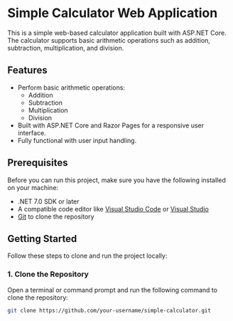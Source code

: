 # Simple Calculator Web Application

This is a simple web-based calculator application built with ASP.NET Core. The calculator supports basic arithmetic operations such as addition, subtraction, multiplication, and division.

## Features

- Perform basic arithmetic operations:
  - Addition
  - Subtraction
  - Multiplication
  - Division
- Built with ASP.NET Core and Razor Pages for a responsive user interface.
- Fully functional with user input handling.

## Prerequisites

Before you can run this project, make sure you have the following installed on your machine:

- .NET 7.0 SDK or later
- A compatible code editor like [Visual Studio Code](https://code.visualstudio.com/) or [Visual Studio](https://visualstudio.microsoft.com/)
- [Git](https://git-scm.com/) to clone the repository

## Getting Started

Follow these steps to clone and run the project locally:

### 1. Clone the Repository

Open a terminal or command prompt and run the following command to clone the repository:

```bash
git clone https://github.com/your-username/simple-calculator.git
